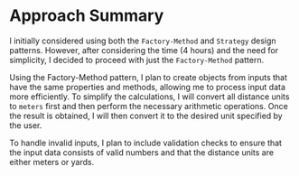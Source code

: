# Approach Summary

I initially considered using both the `Factory-Method` and `Strategy` design patterns. However, after considering the time (4 hours) and the need for simplicity, I decided to proceed with just the `Factory-Method` pattern.

Using the Factory-Method pattern, I plan to create objects from inputs that have the same properties and methods, allowing me to process input data more efficiently. To simplify the calculations, I will convert all distance units to `meters` first and then perform the necessary arithmetic operations. Once the result is obtained, I will then convert it to the desired unit specified by the user.

To handle invalid inputs, I plan to include validation checks to ensure that the input data consists of valid numbers and that the distance units are either meters or yards.
